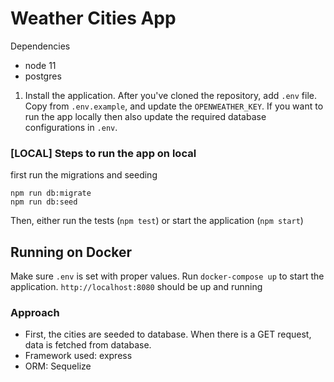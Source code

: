 # Weather Cities App

Dependencies
 - node 11
 - postgres

1. Install the application.
After you've cloned the repository, add `.env` file. Copy from `.env.example`, and update the `OPENWEATHER_KEY`.
If you want to run the app locally then also update the required database configurations in `.env`.

### [LOCAL] Steps to run the app on local
first run the migrations and seeding
```
npm run db:migrate
npm run db:seed
```
Then, either run the tests (`npm test`) or start the application (`npm start`)


## Running on Docker
Make sure `.env` is set with proper values. 
Run `docker-compose up` to start the application. 
`http://localhost:8080` should be up and running



### Approach
- First, the cities are seeded to database. When there is a GET request, data is fetched from database. 
- Framework used: express
- ORM: Sequelize
